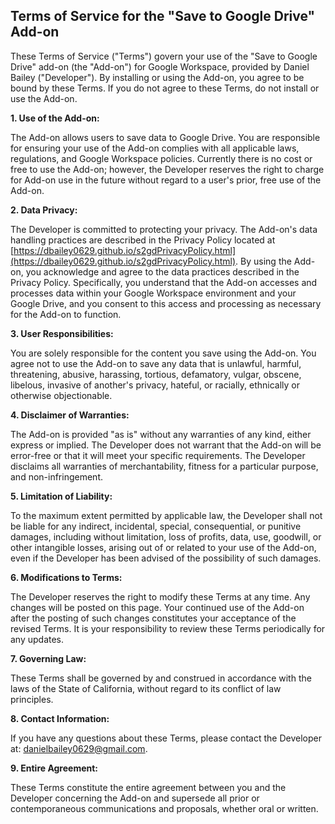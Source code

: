 ## Terms of Service for the "Save to Google Drive" Add-on

These Terms of Service ("Terms") govern your use of the "Save to Google Drive" add-on (the "Add-on") for Google Workspace, provided by Daniel Bailey ("Developer"). By installing or using the Add-on, you agree to be bound by these Terms.  If you do not agree to these Terms, do not install or use the Add-on.

**1. Use of the Add-on:**

The Add-on allows users to save data to Google Drive.  You are responsible for ensuring your use of the Add-on complies with all applicable laws, regulations, and Google Workspace policies. Currently there is no cost or free to use the Add-on; however, the Developer reserves the right to charge for Add-on use in the future without regard to a user's prior, free use of the Add-on.

**2. Data Privacy:**

The Developer is committed to protecting your privacy. The Add-on's data handling practices are described in the Privacy Policy located at [https://dbailey0629.github.io/s2gdPrivacyPolicy.html](https://dbailey0629.github.io/s2gdPrivacyPolicy.html). By using the Add-on, you acknowledge and agree to the data practices described in the Privacy Policy.  Specifically, you understand that the Add-on accesses and processes data within your Google Workspace environment and your Google Drive, and you consent to this access and processing as necessary for the Add-on to function.

**3. User Responsibilities:**

You are solely responsible for the content you save using the Add-on. You agree not to use the Add-on to save any data that is unlawful, harmful, threatening, abusive, harassing, tortious, defamatory, vulgar, obscene, libelous, invasive of another's privacy, hateful, or racially, ethnically or otherwise objectionable.

**4. Disclaimer of Warranties:**

The Add-on is provided "as is" without any warranties of any kind, either express or implied. The Developer does not warrant that the Add-on will be error-free or that it will meet your specific requirements.  The Developer disclaims all warranties of merchantability, fitness for a particular purpose, and non-infringement.

**5. Limitation of Liability:**

To the maximum extent permitted by applicable law, the Developer shall not be liable for any indirect, incidental, special, consequential, or punitive damages, including without limitation, loss of profits, data, use, goodwill, or other intangible losses, arising out of or related to your use of the Add-on, even if the Developer has been advised of the possibility of such damages.

**6. Modifications to Terms:**

The Developer reserves the right to modify these Terms at any time.  Any changes will be posted on this page.  Your continued use of the Add-on after the posting of such changes constitutes your acceptance of the revised Terms.  It is your responsibility to review these Terms periodically for any updates.

**7. Governing Law:**

These Terms shall be governed by and construed in accordance with the laws of the State of California, without regard to its conflict of law principles.

**8. Contact Information:**

If you have any questions about these Terms, please contact the Developer at: danielbailey0629@gmail.com.

**9. Entire Agreement:**

These Terms constitute the entire agreement between you and the Developer concerning the Add-on and supersede all prior or contemporaneous communications and proposals, whether oral or written.


